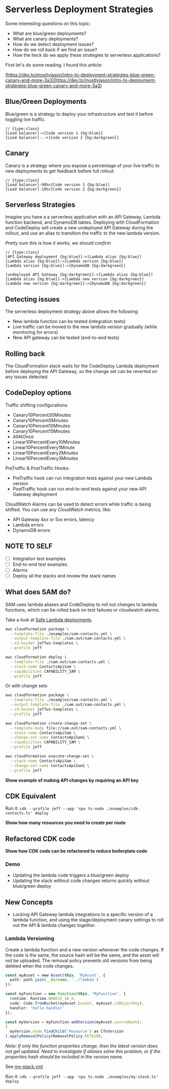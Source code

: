 # Serverless Deployment Strategies

Some interesting questions on this topic:

* What are blue/green deployments?
* What are canary deployments?
* How do we detect deployment issues?
* How do we roll back if we find an issue?
* How the heck do we apply these strategies to serverless applications?

First let's do some reading. I found this article:

[https://dev.to/mostlyjason/intro-to-deployment-strategies-blue-green-canary-and-more-3a3](https://dev.to/mostlyjason/intro-to-deployment-strategies-blue-green-canary-and-more-3a3)

## Blue/Green Deployments

Blue/green is a strategy to deploy your infrastructure and test it before toggling live traffic.

```yuml
// {type:class}
[Load balancer]->[Code version 1 {bg:blue}]
[Load balancer]-.->[Code version 2 {bg:darkgreen}]
```

## Canary

Canary is a strategy where you expose a percentage of your live traffic to new deployments to get feedback before full rollout.

```yuml
// {type:class}
[Load balancer]-90%>[Code version 1 {bg:blue}]
[Load balancer]-10%>[Code version 2 {bg:darkgreen}]
```

## Serverless Strategies

Imagine you have a a serverless application with an API Gateway, Lambda function backend, and DynamoDB tables. Deploying with CloudFormation and CodeDeploy will create a new undeployed API Gateway during the rollout, and use an alias to transition the traffic to the new lambda version.

*Pretty sure this is how it works, we should confirm*

```yuml
// {type:class}
[API Gateway deployment {bg:blue}]->[Lambda alias {bg:blue}]
[Lambda alias {bg:blue}]->[Lambda version {bg:blue}]
[Lambda version {bg:blue}]->[DynamoDB {bg:darkgreen}]

[undeployed API Gateway {bg:darkgreen}]->[Lambda alias {bg:blue}]
[Lambda alias {bg:blue}]->[Lambda new version {bg:darkgreen}]
[Lambda new version {bg:darkgreen}]->[DynamoDB {bg:darkgreen}]
```

## Detecting issues

The serverless deployment strategy above allows the following:

* New lambda function can be tested (integration tests)
* Live traffic can be moved to the new lambda version gradually (while monitoring for errors)
* New API gateway can be tested (end-to-end tests)

## Rolling back

The CloudFormation stack waits for the CodeDeploy Lambda deployment before deploying the API Gateway, so the change set can be reverted on any issues detected.

## CodeDeploy options

Traffic shifting configurations:

* Canary10Percent30Minutes
* Canary10Percent5Minutes
* Canary10Percent10Minutes
* Canary10Percent15Minutes
* AllAtOnce
* Linear10PercentEvery10Minutes
* Linear10PercentEvery1Minute
* Linear10PercentEvery2Minutes
* Linear10PercentEvery3Minutes

PreTraffic & PostTraffic Hooks:

* PreTraffic hook can run integration tests against your new Lambda version
* PostTraffic hook can run end-to-end tests against your new API Gateway deployment

CloudWatch Alarms can be used to detect errors while traffic is being shifted. You can use any CloudWatch metrics, like:

* API Gateway 4xx or 5xx errors, latency
* Lambda errors
* DynamoDB errors

## NOTE TO SELF

- [ ] Integration test examples
- [ ] End-to-end test examples
- [ ] Alarms
- [ ] Deploy all the stacks and review the stack names

## What does SAM do?

SAM uses lambda aliases and CodeDeploy to roll out changes to lambda functions, which can be rolled back on test failures or cloudwatch alarms.

Take a look at [Safe Lambda deployments](https://github.com/awslabs/serverless-application-model/blob/master/docs/safe_lambda_deployments.rst).

```bash
aws cloudformation package \
  --template-file ./examples/sam-contacts.yml \
  --output-template-file ./sam.out/sam-contacts.yml \
  --s3-bucket jeffws-templates \
  --profile jeff

aws cloudformation deploy \
  --template-file ./sam.out/sam-contacts.yml \
  --stack-name ContactsApiSam \
  --capabilities CAPABILITY_IAM \
  --profile jeff
```

Or with change sets

```bash
aws cloudformation package \
  --template-file ./examples/sam-contacts.yml \
  --output-template-file ./sam.out/sam-contacts.yml \
  --s3-bucket jeffws-templates \
  --profile jeff

aws cloudformation create-change-set \
  --template-body file://sam.out/sam-contacts.yml \
  --stack-name ContactsApiSam \
  --change-set-name ContactsApiSam1 \
  --capabilities CAPABILITY_IAM \
  --profile jeff

aws cloudformation execute-change-set \
  --stack-name ContactsApiSam \
  --change-set-name ContactsApiSam1 \
  --profile jeff
```

**Show example of making API changes by requiring an API key**

## CDK Equivalent

Run it: `cdk --profile jeff --app 'npx ts-node ./examples/cdk-contacts.ts' deploy`

**Show how many resources you need to create per route**

## Refactored CDK code

**Show how CDK code can be refactored to reduce boilerplate code**

### Demo

* Updating the lambda code triggers a blue/green deploy
* Updating the stack without code changes returns quickly without blue/green deploy

## New Concepts

* Locking API Gateway lambda integrations to a specific version of a lambda function, and using the stage/deployment canary settings to roll out the API & lambda changes together.

### Lambda Versioning

Create a lambda function and a new version whenever the code changes. If the code is the same, the source hash will be the same, and the asset will not be uploaded. The removal policy prevents old versions from being deleted when the code changes.

```typescript
const myAsset = new Asset(this, 'MyAsset', {
  path: path.join(__dirname, '../lambda')
});

const myFunction = new Function(this, 'MyFunction', {
  runtime: Runtime.NODEJS_10_X,
  code: Code.fromBucket(myAsset.bucket, myAsset.s3ObjectKey),
  handler: 'hello.handler'
});

const myVersion = myFunction.addVersion(myAsset.sourceHash);
(
  myVersion.node.findChild('Resource') as CfnVersion
).applyRemovalPolicy(RemovalPolicy.RETAIN);
```

*Note: If only the function properties change, then the latest version does not get updated.  Need to investigate if aliases solve this problem, or if the properties hash should be included in the version name.*

See [my-stack.yml](./cfn/my-stack.yml)

Run it: `cdk --profile jeff --app 'npx ts-node ./examples/my-stack.ts' deploy`
